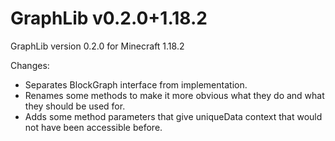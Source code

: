 # GraphLib v0.2.0+1.18.2

GraphLib version 0.2.0 for Minecraft 1.18.2

Changes:

* Separates BlockGraph interface from implementation.
* Renames some methods to make it more obvious what they do and what they should be used for.
* Adds some method parameters that give uniqueData context that would not have been accessible before.
